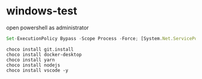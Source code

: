 ﻿# windows-test
 
open powershell as administrator
 
```js
Set-ExecutionPolicy Bypass -Scope Process -Force; [System.Net.ServicePointManager]::SecurityProtocol = [System.Net.ServicePointManager]::SecurityProtocol -bor 3072; iex ((New-Object System.Net.WebClient).DownloadString('https://chocolatey.org/install.ps1'))
```

```shell
choco install git.install
choco install docker-desktop
choco install yarn
choco install nodejs
choco install vscode -y
```
